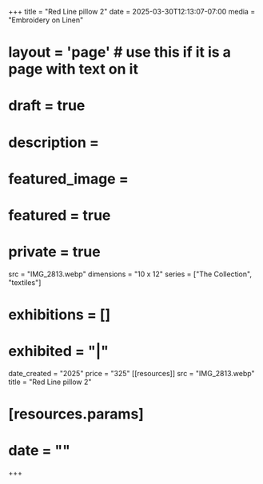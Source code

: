 +++
title = "Red Line pillow 2"
date = 2025-03-30T12:13:07-07:00
media = "Embroidery on Linen"
# layout = 'page' # use this if it is a page with text on it
# draft = true
# description = 
# featured_image = 
# featured = true
# private = true
src = "IMG_2813.webp"
dimensions = "10 x 12"
series = ["The Collection", "textiles"]
# exhibitions = []
# exhibited = "|"
date_created = "2025"
price = "325"
[[resources]]
  src = "IMG_2813.webp"
  title = "Red Line pillow 2"
#   [resources.params]
#   date = ""

+++